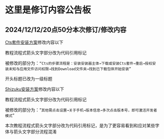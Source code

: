 # 这里是修订内容公告板

## 2024/12/12/20点50分本次修订/修改内容

[Cts套件安装方案](cha3.md)修改内容以下

教程流程式箭头文字部分改为代码引用标记

被修改的部分为：```“Cts的步骤流程是：安装安装器主体→下载或安装Cts套件→重启→授权安装未知与应用文件访问权限→找到Download文件夹→找到已下载包体开始安装”```

开头标题已改为一级标题


[Shizuku安装方案](cha4.md)修改内容以下

教程流程式箭头文字部分改为代码引用标记

被修改的部分为：“```其他需点击设置→关于手机→版本信息→多次点击版本号，即可激活开发者模式```”

本次教程流程式箭头文字部分改为代码引用标记，是为了更容易看到和应对某些字体与箭头文字部分流程混淆